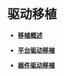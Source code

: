 # 驱动移植<a name="ZH-CN_TOPIC_0000001123149616"></a>

-   **[移植概述](transplant-smallchip-drive-des.md)**  

-   **[平台驱动移植](transplant-smallchip-drive-plat.md)**  

-   **[器件驱动移植](transplant-smallchip-drive-oom.md)**  


